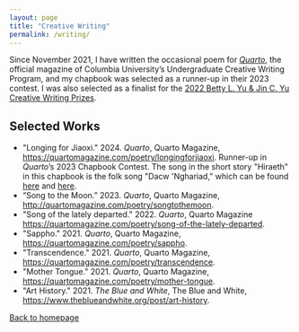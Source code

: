 ```yaml
---
layout: page
title: "Creative Writing"
permalink: /writing/
---
```

Since November 2021, I have written the occasional poem for <a href="https://quartomagazine.com/"><i>Quarto</i></a>, the official magazine of Columbia University’s Undergraduate Creative Writing Program, and my chapbook was selected as a runner-up in their 2023 contest.
I was also selected as a finalist for the <a href="https://www.taiwaneseamerican.org/2022/05/2022-creative-writing-recipients/">2022 Betty L. Yu & Jin C. Yu Creative Writing Prizes</a>.

## Selected Works
- "Longing for Jiaoxi." 2024. <i>Quarto</i>, Quarto Magazine, <a href="https://quartomagazine.com/poetry/longingforjiaoxi">https://quartomagazine.com/poetry/longingforjiaoxi</a>. Runner-up in <i>Quarto</i>’s 2023 Chapbook Contest. The song in the short story "Hiraeth" in this chapbook is the folk song "Dacw 'Nghariad," which can be found <a href="https://archive.org/stream/lp_welsh-folk-songs_meredydd-evans/lp_welsh-folk-songs_meredydd-evans_djvu.txt">here</a> and <a href="https://www.omniglot.com/songs/welsh/dacwnghariad.htm">here</a>.
- “Song to the Moon.” 2023. <i>Quarto</i>, Quarto Magazine, <a href="http://quartomagazine.com/poetry/songtothemoon">http://quartomagazine.com/poetry/songtothemoon</a>.
- "Song of the lately departed." 2022. <i>Quarto</i>, Quarto Magazine <a href="https://quartomagazine.com/poetry/song-of-the-lately-departed">https://quartomagazine.com/poetry/song-of-the-lately-departed</a>.
- "Sappho." 2021. <i>Quarto</i>, Quarto Magazine, <a href="https://quartomagazine.com/poetry/sappho">https://quartomagazine.com/poetry/sappho</a>.
- "Transcendence." 2021. <i>Quarto</i>, Quarto Magazine, <a href="https://quartomagazine.com/poetry/transcendence">https://quartomagazine.com/poetry/transcendence</a>.
- "Mother Tongue." 2021. <i>Quarto</i>, Quarto Magazine, <a href="https://quartomagazine.com/poetry/mother-tongue">https://quartomagazine.com/poetry/mother-tongue</a>.
- "Art History." 2021. <i>The Blue and White</i>, The Blue and White, <a href="https://www.theblueandwhite.org/post/art-history">https://www.theblueandwhite.org/post/art-history</a>.

<a href="https://emlinking.github.io">Back to homepage</a>
